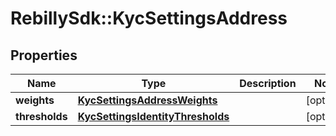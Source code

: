# RebillySdk::KycSettingsAddress

## Properties
Name | Type | Description | Notes
------------ | ------------- | ------------- | -------------
**weights** | [**KycSettingsAddressWeights**](KycSettingsAddressWeights.md) |  | [optional] 
**thresholds** | [**KycSettingsIdentityThresholds**](KycSettingsIdentityThresholds.md) |  | [optional] 

